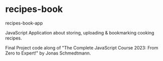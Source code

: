 # recipes-book
recipes-book-app

JavaScript Application about storing, uploading & bookmarking cooking recipes.

Final Project code along of "The Complete JavaScript Course 2023: From Zero to Expert!" by Jonas Schmedtmann.
